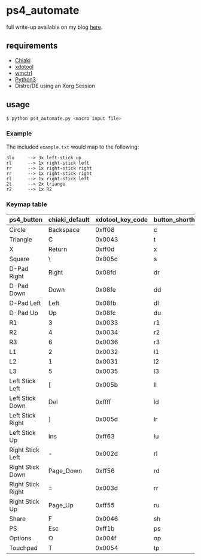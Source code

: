 # ps4_automate

full write-up available on my blog [here](https://jorp.xyz/ps4-automate).

## requirements

- [Chiaki](https://github.com/thestr4ng3r/chiaki)
- [xdotool](https://www.semicomplete.com/projects/xdotool)
- [wmctrl](http://tripie.sweb.cz/utils/wmctrl)
- [Python3](https://www.python.org)
- Distro/DE using an Xorg Session

## usage
```bash
$ python ps4_automate.py <macro input file>
```

### Example
The included `example.txt` would map to the following:
```text
3lu		--> 3x left-stick up
rl		--> 1x right-stick left
rr		--> 1x right-stick right
rr		--> 1x right-stick right
rl		--> 1x right-stick left
2t		--> 2x triange
r2		--> 1x R2
```

### Keymap table

| ps4_button        | chiaki_default    | xdotool_key_code | button_shorthand |
|-------------------|-----------|-------------|--------|
| Circle            | Backspace | 0xff08      | c      |
| Triangle          | C         | 0x0043      | t      |
| X                 | Return    | 0xff0d      | x      |
| Square            | \         | 0x005c      | s      |
| D-Pad Right       | Right     | 0x08fd      | dr     |
| D-Pad Down        | Down      | 0x08fe      | dd     |
| D-Pad Left        | Left      | 0x08fb      | dl     |
| D-Pad Up          | Up        | 0x08fc      | du     |
| R1                | 3         | 0x0033      | r1     |
| R2                | 4         | 0x0034      | r2     |
| R3                | 6         | 0x0036      | r3     |
| L1                | 2         | 0x0032      | l1     |
| L2                | 1         | 0x0031      | l2     |
| L3                | 5         | 0x0035      | l3     |
| Left Stick Left   | [         | 0x005b      | ll     |
| Left Stick Down   | Del       | 0xffff      | ld     |
| Left Stick Right  | ]         | 0x005d      | lr     |
| Left Stick Up     | Ins       | 0xff63      | lu     |
| Right Stick Left  | -         | 0x002d      | rl     |
| Right Stick Down  | Page_Down | 0xff56      | rd     |
| Right Stick Right | =         | 0x003d      | rr     |
| Right Stick Up    | Page_Up   | 0xff55      | ru     |
| Share             | F         | 0x0046      | sh     |
| PS                | Esc       | 0xff1b      | ps     |
| Options           | O         | 0x004f      | op     |
| Touchpad          | T         | 0x0054      | tp     |

